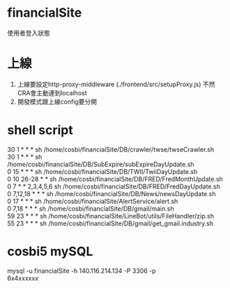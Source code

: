 # financialSite
使用者登入狀態

# 上線
1. 上線要設定http-proxy-middleware (./frontend/src/setupProxy.js) 不然CRA會主動連到localhost
2. 開發模式跟上線config要分開

# shell script
30 1 * * * sh /home/cosbi/financialSite/DB/crawler/twse/twseCrawler.sh  
30 1 * * * sh /home/cosbi/financialSite/DB/SubExpire/subExpireDayUpdate.sh  
0 15 * * * sh /home/cosbi/financialSite/DB/TWII/TwiiDayUpdate.sh  
0 10 26-28 * * sh /home/cosbi/financialSite/DB/FRED/FredMonthUpdate.sh  
0 7 * * 2,3,4,5,6 sh /home/cosbi/financialSite/DB/FRED/FredDayUpdate.sh  
0 7,12,18 * * * sh /home/cosbi/financialSite/DB/News/newsDayUpdate.sh  
0 17 * * * sh /home/cosbi/financialSite/AlertService/alert.sh  
0 7,18 * * * sh /home/cosbi/financialSite/DB/gmail/main.sh  
59 23 * * * sh /home/cosbi/financialSite/LineBot/utils/FileHandler/zip.sh  
55 23 * * * sh /home/cosbi/financialSite/DB/gmail/get_gmail.industry.sh

# cosbi5 mySQL
mysql -u financialSite -h 140.116.214.134 -P 3306 -p  
6x4xxxxxx